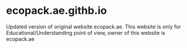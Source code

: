 # ecopack.ae.githb.io
Updated version of original website ecopack.ae.
This website is only for Educational/Understanding point of view, owner of this website is ecopack.ae
